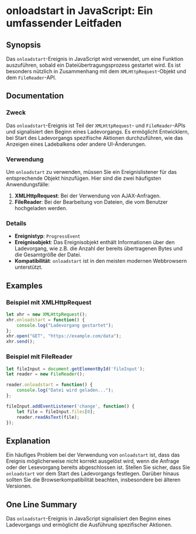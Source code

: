 <!--
Meta Description: # onloadstart in JavaScript: Ein umfassender Leitfaden ## Synopsis Das `onloadstart`-Ereignis in JavaScript wird verwendet, um eine Funktion auszuführ...
Meta Keywords: onloadstart, das, der, die, javascript
-->

# onloadstart in JavaScript: Ein umfassender Leitfaden

## Synopsis
Das `onloadstart`-Ereignis in JavaScript wird verwendet, um eine Funktion auszuführen, sobald ein Dateiübertragungsprozess gestartet wird. Es ist besonders nützlich in Zusammenhang mit dem `XMLHttpRequest`-Objekt und dem `FileReader`-API.

## Documentation
### Zweck
Das `onloadstart`-Ereignis ist Teil der `XMLHttpRequest`- und `FileReader`-APIs und signalisiert den Beginn eines Ladevorgangs. Es ermöglicht Entwicklern, bei Start des Ladevorgangs spezifische Aktionen durchzuführen, wie das Anzeigen eines Ladebalkens oder andere UI-Änderungen.

### Verwendung
Um `onloadstart` zu verwenden, müssen Sie ein Ereignislistener für das entsprechende Objekt hinzufügen. Hier sind die zwei häufigsten Anwendungsfälle:

1. **XMLHttpRequest**: Bei der Verwendung von AJAX-Anfragen.
2. **FileReader**: Bei der Bearbeitung von Dateien, die vom Benutzer hochgeladen werden.

### Details
- **Ereignistyp**: `ProgressEvent`
- **Ereignisobjekt**: Das Ereignisobjekt enthält Informationen über den Ladevorgang, wie z.B. die Anzahl der bereits übertragenen Bytes und die Gesamtgröße der Datei.
- **Kompatibilität**: `onloadstart` ist in den meisten modernen Webbrowsern unterstützt.

## Examples
### Beispiel mit XMLHttpRequest
```javascript
let xhr = new XMLHttpRequest();
xhr.onloadstart = function() {
    console.log("Ladevorgang gestartet");
};
xhr.open("GET", "https://example.com/data");
xhr.send();
```

### Beispiel mit FileReader
```javascript
let fileInput = document.getElementById('fileInput');
let reader = new FileReader();

reader.onloadstart = function() {
    console.log("Datei wird geladen...");
};

fileInput.addEventListener('change', function() {
    let file = fileInput.files[0];
    reader.readAsText(file);
});
```

## Explanation
Ein häufiges Problem bei der Verwendung von `onloadstart` ist, dass das Ereignis möglicherweise nicht korrekt ausgelöst wird, wenn die Anfrage oder der Lesevorgang bereits abgeschlossen ist. Stellen Sie sicher, dass Sie `onloadstart` vor dem Start des Ladevorgangs festlegen. Darüber hinaus sollten Sie die Browserkompatibilität beachten, insbesondere bei älteren Versionen.

## One Line Summary
Das `onloadstart`-Ereignis in JavaScript signalisiert den Beginn eines Ladevorgangs und ermöglicht die Ausführung spezifischer Aktionen.